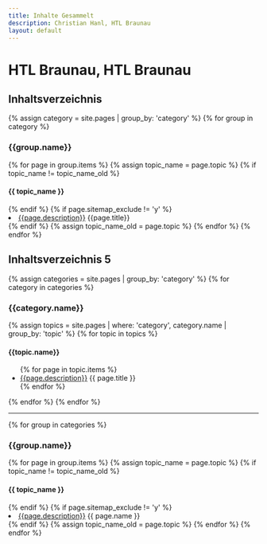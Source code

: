 ```yaml
---
title: Inhalte Gesammelt
description: Christian Hanl, HTL Braunau
layout: default
---
```


# HTL Braunau, HTL Braunau

## Inhaltsverzeichnis

{% assign category = site.pages | group_by: 'category' %}
{% for group in category %}
<h3>{{group.name}}</h3>
{% for page in group.items %}
{% assign topic_name = page.topic %}
{% if topic_name != topic_name_old %}
<h4>{{ topic_name }}</h4>
{% endif %}
{% if page.sitemap_exclude != 'y' %}
<li><a href="{{page.url}}">{{page.description}}</a> {{page.title}}</li>
{% endif %}
{% assign topic_name_old = page.topic %}
{% endfor %}
{% endfor %}


## Inhaltsverzeichnis 5

{% assign categories = site.pages | group_by: 'category' %}
{% for category in categories %}
<h3>{{category.name}}</h3>
{% assign topics = site.pages | where: 'category', category.name | group_by: 'topic' %}
{% for topic in topics %}
<h4>{{topic.name}}</h4>
<ul>
{% for page in topic.items %}
<li><a href="{{page.url}}">{{page.description}}</a> {{ page.title }}</li>
{% endfor %}
</ul>
{% endfor %}
{% endfor %}

----

{% for group in categories %}
<h3>{{group.name}}</h3>
{% for page in group.items %}
{% assign topic_name = page.topic %}
{% if topic_name != topic_name_old %}
<h4>{{ topic_name }}</h4>
{% endif %}
{% if page.sitemap_exclude != 'y' %}
<li><a href="{{page.url}}">{{page.description}}</a> {{ page.name }}</li>
{% endif %}
{% assign topic_name_old = page.topic %}
{% endfor %}
{% endfor %}